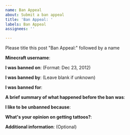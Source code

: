 ```yaml
---
name: Ban Appeal
about: Submit a ban appeal
title: 'Ban Appeal: '
labels: Ban Appeal
assignees: ''

---
```


Please title this post "Ban Appeal:" followed by a name

**Minecraft username**:

**I was banned on**: (Format: Dec 23, 2012)

**I was banned by**: (Leave blank if unknown)

**I was banned for**:

**A brief summary of what happened before the ban was**:

**I like to be unbanned because**:

**What's your opinion on getting tattoos?**:

**Additional information**: (Optional)
